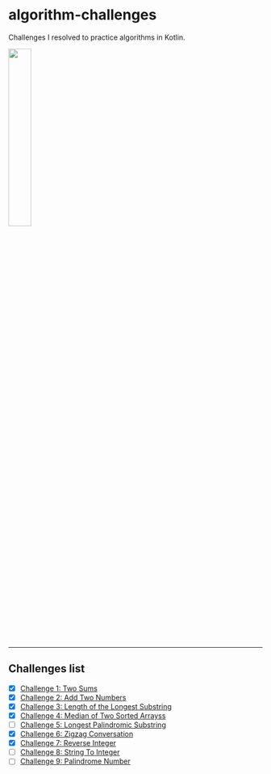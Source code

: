 # algorithm-challenges
Challenges I resolved to practice algorithms in Kotlin. 

<div id="header" align="left">
  <img src="https://media.giphy.com/media/v9yQthKTSIPwzQU020/giphy.gif" width="30%" height="auto"/>
</div>

---



## Challenges list

- [x] [Challenge 1: Two Sums](1-two-sums/)
- [x] [Challenge 2: Add Two Numbers](2-add-two-numbers/)
- [x] [Challenge 3: Length of the Longest Substring](3-length-of-longest-substring/)
- [x] [Challenge 4: Median of Two Sorted Arrayss](4-median-sorted-arrays/)
- [ ] [Challenge 5: Longest Palindromic Substring](5-longest-palindromic-substring/)
- [x] [Challenge 6: Zigzag Conversation](6-zigzag-conversation/)
- [x] [Challenge 7: Reverse Integer](7-reverse-integer/)
- [ ] [Challenge 8: String To Integer](8-string-to-integer/)
- [ ] [Challenge 9: Palindrome Number](9-palindrome-number/)